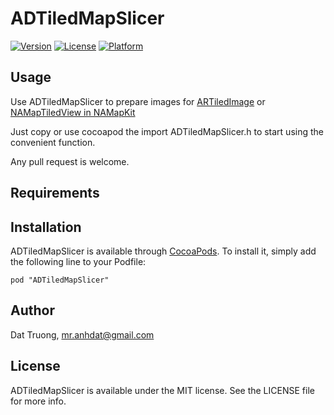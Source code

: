 # ADTiledMapSlicer

[![Version](https://img.shields.io/cocoapods/v/ADTiledMapSlicer.svg?style=flat)](http://cocoadocs.org/docsets/ADTiledMapSlicer)
[![License](https://img.shields.io/cocoapods/l/ADTiledMapSlicer.svg?style=flat)](http://cocoadocs.org/docsets/ADTiledMapSlicer)
[![Platform](https://img.shields.io/cocoapods/p/ADTiledMapSlicer.svg?style=flat)](http://cocoadocs.org/docsets/ADTiledMapSlicer)

## Usage

Use ADTiledMapSlicer to prepare images for [ARTiledImage](https://github.com/dblock/ARTiledImageView) or [NAMapTiledView in NAMapKit](https://github.com/neilang/NAMapKit)

Just copy or use cocoapod the import ADTiledMapSlicer.h to start using the convenient function.

Any pull request is welcome.

## Requirements

## Installation

ADTiledMapSlicer is available through [CocoaPods](http://cocoapods.org). To install
it, simply add the following line to your Podfile:

    pod "ADTiledMapSlicer"

## Author

Dat Truong, mr.anhdat@gmail.com

## License

ADTiledMapSlicer is available under the MIT license. See the LICENSE file for more info.

